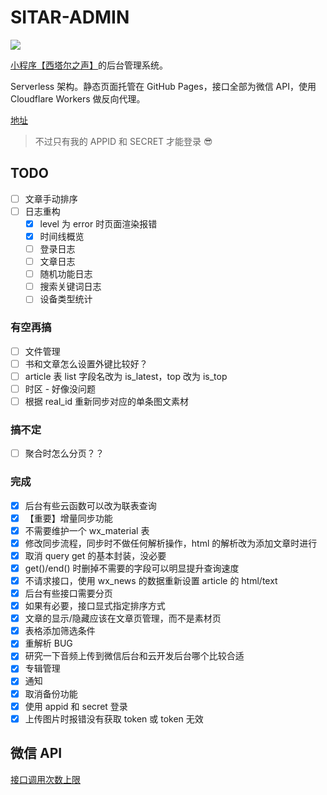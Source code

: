 # SITAR-ADMIN

![](https://github.com/harrisoff/sitar-admin/workflows/build/badge.svg)

[小程序【西塔尔之声】](https://github.com/harrisoff/sitar)的后台管理系统。

Serverless 架构。静态页面托管在 GitHub Pages，接口全部为微信 API，使用 Cloudflare Workers 做反向代理。

[地址](https://harrisoff.github.io/sitar-admin.html)

> 不过只有我的 APPID 和 SECRET 才能登录 😎

## TODO

- [ ] 文章手动排序
- [ ] 日志重构
   - [x] level 为 error 时页面渲染报错
   - [x] 时间线概览
   - [ ] 登录日志
   - [ ] 文章日志
   - [ ] 随机功能日志
   - [ ] 搜索关键词日志
   - [ ] 设备类型统计

### 有空再搞

- [ ] 文件管理
- [ ] 书和文章怎么设置外键比较好？
- [ ] article 表 list 字段名改为 is_latest，top 改为 is_top
- [ ] 时区 - 好像没问题
- [ ] 根据 real_id 重新同步对应的单条图文素材

### 搞不定

- [ ] 聚合时怎么分页？？

### 完成

- [x] 后台有些云函数可以改为联表查询
- [x] 【重要】增量同步功能
- [x] 不需要维护一个 wx_material 表
- [x] 修改同步流程，同步时不做任何解析操作，html 的解析改为添加文章时进行
- [x] 取消 query get 的基本封装，没必要
- [x] get()/end() 时删掉不需要的字段可以明显提升查询速度
- [x] 不请求接口，使用 wx_news 的数据重新设置 article 的 html/text
- [x] 后台有些接口需要分页
- [x] 如果有必要，接口显式指定排序方式
- [x] 文章的显示/隐藏应该在文章页管理，而不是素材页
- [x] 表格添加筛选条件
- [x] 重解析 BUG
- [x] 研究一下音频上传到微信后台和云开发后台哪个比较合适
- [x] 专辑管理
- [x] 通知
- [x] 取消备份功能
- [x] 使用 appid 和 secret 登录
- [x] 上传图片时报错没有获取 token 或 token 无效

## 微信 API

[接口调用次数上限](https://developers.weixin.qq.com/community/develop/doc/000aaca7e788d07404480e8615ec00)
